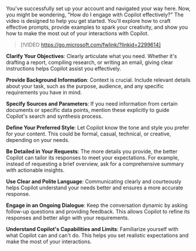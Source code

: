 You've successfully set up your account and navigated your way here. Now, you might be wondering, "How do I engage with Copilot effectively?" The video is designed to help you get started. You'll explore how to craft effective prompts, provide examples to spark your creativity, and show you how to make the most out of your interactions with Copilot. 

> [!VIDEO https://go.microsoft.com/fwlink/?linkid=2299614]

**Clarify Your Objectives**: Clearly articulate what you need. Whether it's drafting a report, compiling research, or writing an email, giving clear instructions helps Copilot assist you effectively.

**Provide Background Information**: Context is crucial. Include relevant details about your task, such as the purpose, audience, and any specific requirements you have in mind.

**Specify Sources and Parameters**: If you need information from certain documents or specific data points, mention these explicitly to guide Copilot's search and synthesis process.

**Define Your Preferred Style**: Let Copilot know the tone and style you prefer for your content. This could be formal, casual, technical, or creative, depending on your needs.

**Be Detailed in Your Requests**: The more details you provide, the better Copilot can tailor its responses to meet your expectations. For example, instead of requesting a brief overview, ask for a comprehensive summary with actionable insights.

**Use Clear and Polite Language**: Communicating clearly and courteously helps Copilot understand your needs better and ensures a more accurate response.

**Engage in an Ongoing Dialogue**: Keep the conversation dynamic by asking follow-up questions and providing feedback. This allows Copilot to refine its responses and better align with your requirements.

**Understand Copilot's Capabilities and Limits**: Familiarize yourself with what Copilot can and can't do. This helps you set realistic expectations and make the most of your interactions.